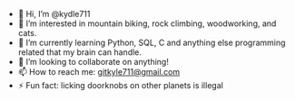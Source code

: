 - 👋 Hi, I’m @kydle711
- 👀 I’m interested in mountain biking, rock climbing, woodworking, and cats.
- 🌱 I’m currently learning Python, SQL, C and anything else programming related that my brain can handle.
- 💞️ I’m looking to collaborate on anything!
- 📫 How to reach me: gitkyle711@gmail.com
- ⚡ Fun fact: licking doorknobs on other planets is illegal

<!---
kydle711/kydle711 is a ✨ special ✨ repository because its `README.md` (this file) appears on your GitHub profile.
You can click the Preview link to take a look at your changes.
--->
